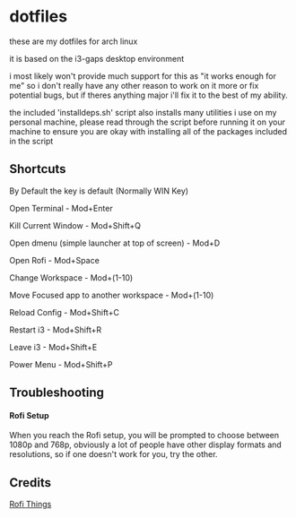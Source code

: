 # dotfiles

these are my dotfiles for arch linux

it is based on the i3-gaps desktop environment

i most likely won't provide much support for this as "it works enough for me" so i don't really have any other reason to work on it more or fix potential bugs, but if theres anything major i'll fix it to the best of my ability.

the included 'installdeps.sh' script also installs many utilities i use on my personal machine, please read through the script before running it on your machine to ensure you are okay with installing all of the packages included in the script

## Shortcuts

By Default the key is default (Normally WIN Key)

Open Terminal - Mod+Enter

Kill Current Window - Mod+Shift+Q

Open dmenu (simple launcher at top of screen) - Mod+D

Open Rofi - Mod+Space

Change Workspace - Mod+(1-10)

Move Focused app to another workspace - Mod+(1-10)

Reload Config - Mod+Shift+C

Restart i3 - Mod+Shift+R

Leave i3 - Mod+Shift+E

Power Menu - Mod+Shift+P

## Troubleshooting

#### Rofi Setup
When you reach the Rofi setup, you will be prompted to choose between 1080p and 768p, obviously a lot of people have other display formats and resolutions, so if one doesn't work for you, try the other.

## Credits
[Rofi Things](https://github.com/adi1090x/rofi)